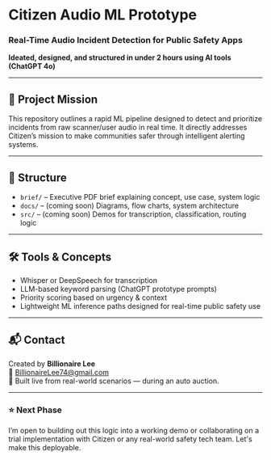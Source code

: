 # Citizen Audio ML Prototype

### Real-Time Audio Incident Detection for Public Safety Apps  
**Ideated, designed, and structured in under 2 hours using AI tools (ChatGPT 4o)**

---

## 🎯 Project Mission

This repository outlines a rapid ML pipeline designed to detect and prioritize incidents from raw scanner/user audio in real time. It directly addresses Citizen’s mission to make communities safer through intelligent alerting systems.

---

## 📁 Structure

- `brief/` – Executive PDF brief explaining concept, use case, system logic  
- `docs/` – (coming soon) Diagrams, flow charts, system architecture  
- `src/` – (coming soon) Demos for transcription, classification, routing logic

---

## 🛠️ Tools & Concepts

- Whisper or DeepSpeech for transcription  
- LLM-based keyword parsing (ChatGPT prototype prompts)  
- Priority scoring based on urgency & context  
- Lightweight ML inference paths designed for real-time public safety use

---

## 📬 Contact

Created by **Billionaire Lee**  
📧 BillionaireLee74@gmail.com  
🧠 Built live from real-world scenarios — during an auto auction.

---

### ⭐ Next Phase

I’m open to building out this logic into a working demo or collaborating on a trial implementation with Citizen or any real-world safety tech team. Let's make this deployable.
